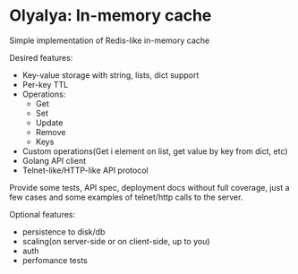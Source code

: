 # Olyalya: In-memory cache

Simple implementation of Redis-like in-memory cache

Desired features:
- Key-value storage with string, lists, dict support
- Per-key TTL
- Operations:
  - Get
  - Set
  - Update
  - Remove
  - Keys
- Custom operations(Get i element on list, get value by key from dict, etc)
- Golang API client
- Telnet-like/HTTP-like API protocol

Provide some tests, API spec, deployment docs without full coverage, just a few cases and some examples of telnet/http calls to the server. 

Optional features:
- persistence to disk/db
- scaling(on server-side or on client-side, up to you)
- auth
- perfomance tests
